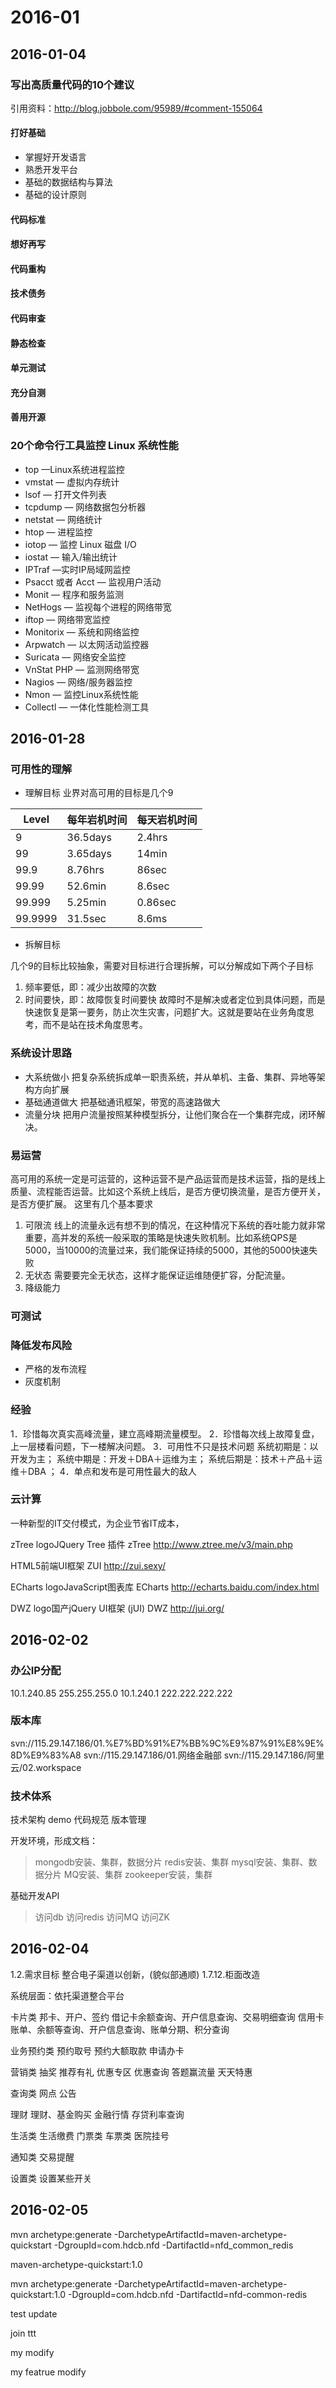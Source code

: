 # 2016-01
## 2016-01-04
### 写出高质量代码的10个建议
引用资料：http://blog.jobbole.com/95989/#comment-155064
#### 打好基础
- 掌握好开发语言
- 熟悉开发平台
- 基础的数据结构与算法
- 基础的设计原则

#### 代码标准
#### 想好再写
#### 代码重构
#### 技术债务
#### 代码审查
#### 静态检查    
#### 单元测试
#### 充分自测
#### 善用开源

### 20个命令行工具监控 Linux 系统性能
- top —Linux系统进程监控
- vmstat — 虚拟内存统计
- lsof — 打开文件列表
- tcpdump — 网络数据包分析器
- netstat — 网络统计
- htop — 进程监控
- iotop — 监控 Linux 磁盘 I/O
- iostat — 输入/输出统计
- IPTraf —实时IP局域网监控
- Psacct 或者 Acct — 监视用户活动
- Monit — 程序和服务监测
- NetHogs — 监视每个进程的网络带宽
- iftop — 网络带宽监控
- Monitorix — 系统和网络监控
- Arpwatch — 以太网活动监控器
- Suricata — 网络安全监控
- VnStat PHP — 监测网络带宽
- Nagios — 网络/服务器监控
- Nmon — 监控Linux系统性能
- Collectl — 一体化性能检测工具

## 2016-01-28
### 可用性的理解

- 理解目标
业界对高可用的目标是几个9

| Level         | 每年岩机时间    | 每天岩机时间     |
| ------------- | --------------- | ---------------- |
| 9             | 36.5days        | 2.4hrs           |
| 99            | 3.65days        | 14min            |
| 99.9          | 8.76hrs         | 86sec            |
| 99.99         | 52.6min         | 8.6sec           |
| 99.999        | 5.25min         | 0.86sec          |
| 99.9999       | 31.5sec         | 8.6ms            |

- 拆解目标

几个9的目标比较抽象，需要对目标进行合理拆解，可以分解成如下两个子目标

1. 频率要低，即：减少出故障的次数
2. 时间要快，即：故障恢复时间要快
故障时不是解决或者定位到具体问题，而是快速恢复是第一要务，防止次生灾害，问题扩大。这就是要站在业务角度思考，而不是站在技术角度思考。

### 系统设计思路
- 大系统做小
把复杂系统拆成单一职责系统，并从单机、主备、集群、异地等架构方向扩展
- 基础通道做大
把基础通讯框架，带宽的高速路做大
- 流量分块
把用户流量按照某种模型拆分，让他们聚合在一个集群完成，闭环解决。

### 易运营
高可用的系统一定是可运营的，这种运营不是产品运营而是技术运营，指的是线上质量、流程能否运营。比如这个系统上线后，是否方便切换流量，是否方便开关，是否方便扩展。
这里有几个基本要求
1. 可限流
线上的流量永远有想不到的情况，在这种情况下系统的吞吐能力就非常重要，高并发的系统一般采取的策略是快速失败机制。比如系统QPS是5000，当10000的流量过来，我们能保证持续的5000，其他的5000快速失败
2. 无状态
需要要完全无状态，这样才能保证运维随便扩容，分配流量。
3. 降级能力

### 可测试 

### 降低发布风险
- 严格的发布流程
- 灰度机制


### 经验
1．珍惜每次真实高峰流量，建立高峰期流量模型。
2．珍惜每次线上故障复盘，上一层楼看问题，下一楼解决问题。
3．可用性不只是技术问题 
系统初期是：以开发为主；
系统中期是：开发＋DBA＋运维为主；
系统后期是：技术＋产品＋运维＋DBA ；
4．单点和发布是可用性最大的敌人


### 云计算
一种新型的IT交付模式，为企业节省IT成本，



zTree logoJQuery Tree 插件 zTree
http://www.ztree.me/v3/main.php

HTML5前端UI框架 ZUI
http://zui.sexy/

ECharts logoJavaScript图表库 ECharts
http://echarts.baidu.com/index.html

DWZ logo国产jQuery UI框架 (jUI) DWZ
http://jui.org/



## 2016-02-02
### 办公IP分配
10.1.240.85
255.255.255.0
10.1.240.1
222.222.222.222

### 版本库
svn://115.29.147.186/01.%E7%BD%91%E7%BB%9C%E9%87%91%E8%9E%8D%E9%83%A8
svn://115.29.147.186/01.网络金融部
svn://115.29.147.186/阿里云/02.workspace



### 技术体系
技术架构
demo
代码规范
版本管理

开发环境，形成文档：
> mongodb安装、集群，数据分片
> redis安装、集群
> mysql安装、集群、数据分片
> MQ安装、集群
> zookeeper安装，集群

基础开发API
> 访问db
> 访问redis
> 访问MQ
> 访问ZK


## 2016-02-04

1.2.需求目标
	整合电子渠道以创新，(貌似部通顺)
1.7.12.柜面改造


系统层面：依托渠道整合平台

卡片类
	邦卡、开户、签约
	借记卡余额查询、开户信息查询、交易明细查询
	信用卡账单、余额等查询、开户信息查询、账单分期、积分查询

业务预约类
	预约取号
	预约大额取款
	申请办卡

营销类
	抽奖
	推荐有礼
	优惠专区
	优惠查询
	答题赢流量
	天天特惠

查询类
	网点
	公告

理财
	理财、基金购买
	金融行情
	存贷利率查询

生活类
	生活缴费
	门票类
	车票类
	医院挂号

通知类
	交易提醒

设置类
	设置某些开关


## 2016-02-05

mvn archetype:generate -DarchetypeArtifactId=maven-archetype-quickstart -DgroupId=com.hdcb.nfd -DartifactId=nfd_common_redis

maven-archetype-quickstart:1.0

mvn archetype:generate -DarchetypeArtifactId=maven-archetype-quickstart:1.0 -DgroupId=com.hdcb.nfd -DartifactId=nfd-common-redis


test update


join ttt

my modify

my featrue modify
